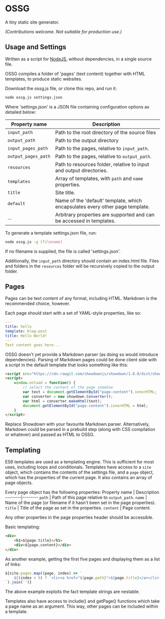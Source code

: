 # OSSG
A tiny static site generator.

*(Contributions welcome. Not suitable for production use.)*

## Usage and Settings
Written as a script for [NodeJS](https://nodejs.org/), without dependencies, in a single source file.

OSSG compiles a folder of 'pages' (text content) together with HTML templates, to produce static websites.

Download the ossg.js file, or clone this repo, and run it:
```bash
node ossg.js settings.json
```

Where 'settings.json' is a JSON file containing configuration options as detailed below:

Property name | Description
--------------|------------
`input_path` | Path to the root directory of the source files
`output_path`| Path to the output directory
`input_pages_path`| Path to the pages, relative to `input_path`.
`output_pages_path`| Path to the pages, relative to `output_path`.
`resources`| Path to resources folder, relative to input and output directories.
`templates`| Array of templates, with `path` and `name` properties.
`title`| Site title.
`default`| Name of the 'default' template, which encapsulates every other page template. 
... | Arbitrary properties are supported and can be accessed in templates.

To generate a template settings.json file, run:
```bash
node ossg.js -g [filename]
```
If no filename is supplied, the file is called 'settings.json'.

Additionally, the `input_path` directory should contain an index.html file.
Files and folders in the `resources` folder will be recursively copied to the output folder.

## Pages
Pages can be text content of any format, including HTML. Markdown is the recommended choice, however.

Each page should start with a set of YAML-style properties, like so:
```yaml
---
title: hello
template: blog-post
title: Hello World!
---
Text content goes here...
```

OSSG doesn't yet provide a Markdown parser (as doing so would introduce dependencies). Parsing of Markdown pages could be done client side with a script in the default template that looks something like this:
```html
<script src="https://cdn.rawgit.com/showdownjs/showdown/1.6.0/dist/showdown.min.js"></script>
<script>
    window.onload = function() {
    	// select the content of the page somehow
    	var text = document.getElementById("page-content").innerHTML;
    	var converter = new showdown.Converter();
    	var html = converter.makeHtml(text);
    	document.getElementById("page-content").innerHTML = html;
	}
</script>
```
Replace Showdown with your favourite Markdown parser.
Alternatively, Markdown could be parsed in a prebuild step (along with CSS compilation or whatever) 
and passed as HTML to OSSG.


## Templating
ES6 templates are used as a templating engine.
This is sufficient for most uses, including loops and conditionals.
Templates have access to a `site` object, which contains the contents of the settings file, and a `page` object, which has the properties of the current page. It also contains an array of page objects.

Every page object has the following properties:
Property name | Description
--------|--------
`path` | Path of this page relative to `output_path`.
`name` | Name of the page (or filename if it hasn't been set in the page properties).
`title` |  Title of the page as set in the properties.
`content` | Page content. 

Any other properties in the page properties header should be accessible.

Basic templating:
```html
<div>
	<h1>${page.title}</h1>
    <div>${page.content}</div>
</div>
```
As another example, getting the first five pages and displaying them as a list of links:
```js
${site.pages.map((page, index) => `
    ${(index < 5) ? `<li><a href="${page.path}">${page.title}</a></li>` : ''}
`).join('')}
```
The above example exploits the fact template strings are nestable.

Templates also have access to include() and getPage() functions which take a page name as an argument. This way, other pages can be included within a template.
